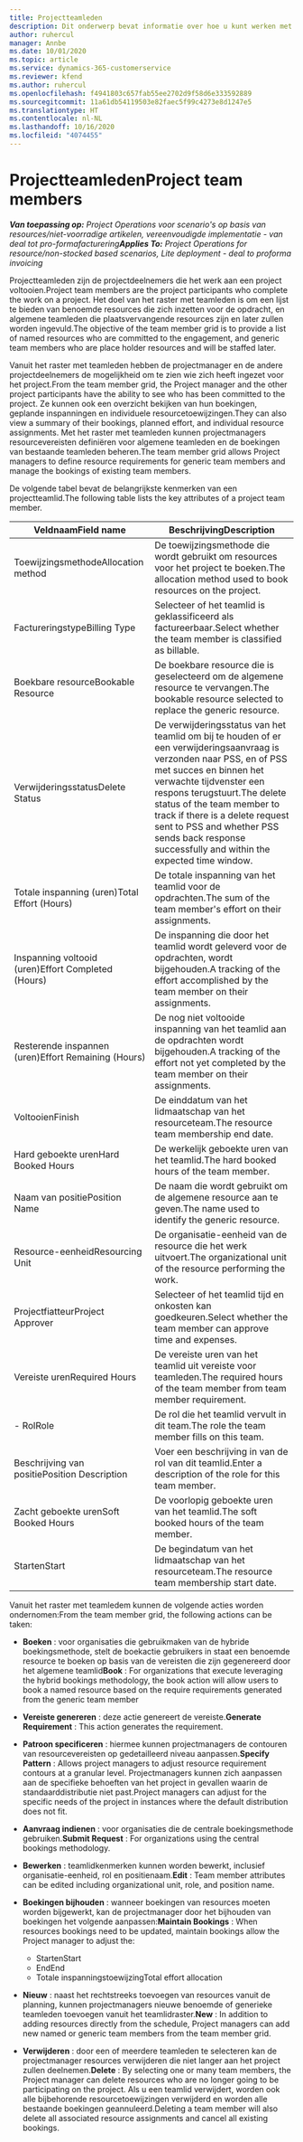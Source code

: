 ```yaml
---
title: Projectteamleden
description: Dit onderwerp bevat informatie over hoe u kunt werken met informatie, attributen en planning van projectteamleden.
author: ruhercul
manager: Annbe
ms.date: 10/01/2020
ms.topic: article
ms.service: dynamics-365-customerservice
ms.reviewer: kfend
ms.author: ruhercul
ms.openlocfilehash: f4941803c657fab55ee2702d9f58d6e333592889
ms.sourcegitcommit: 11a61db54119503e82faec5f99c4273e8d1247e5
ms.translationtype: HT
ms.contentlocale: nl-NL
ms.lasthandoff: 10/16/2020
ms.locfileid: "4074455"
---
```

# <a name="project-team-members"></a><span data-ttu-id="61454-103">Projectteamleden</span><span class="sxs-lookup"><span data-stu-id="61454-103">Project team members</span></span>

<span data-ttu-id="61454-104">_**Van toepassing op:** Project Operations voor scenario's op basis van resources/niet-voorradige artikelen, vereenvoudigde implementatie - van deal tot pro-formafacturering_</span><span class="sxs-lookup"><span data-stu-id="61454-104">_**Applies To:** Project Operations for resource/non-stocked based scenarios, Lite deployment - deal to proforma invoicing_</span></span>

<span data-ttu-id="61454-105">Projectteamleden zijn de projectdeelnemers die het werk aan een project voltooien.</span><span class="sxs-lookup"><span data-stu-id="61454-105">Project team members are the project participants who complete the work on a project.</span></span> <span data-ttu-id="61454-106">Het doel van het raster met teamleden is om een lijst te bieden van benoemde resources die zich inzetten voor de opdracht, en algemene teamleden die plaatsvervangende resources zijn en later zullen worden ingevuld.</span><span class="sxs-lookup"><span data-stu-id="61454-106">The objective of the team member grid is to provide a list of named resources who are committed to the engagement, and generic team members who are place holder resources and will be staffed later.</span></span>

<span data-ttu-id="61454-107">Vanuit het raster met teamleden hebben de projectmanager en de andere projectdeelnemers de mogelijkheid om te zien wie zich heeft ingezet voor het project.</span><span class="sxs-lookup"><span data-stu-id="61454-107">From the team member grid, the Project manager and the other project participants have the ability to see who has been committed to the project.</span></span> <span data-ttu-id="61454-108">Ze kunnen ook een overzicht bekijken van hun boekingen, geplande inspanningen en individuele resourcetoewijzingen.</span><span class="sxs-lookup"><span data-stu-id="61454-108">They can also view a summary of their bookings, planned effort, and individual resource assignments.</span></span> <span data-ttu-id="61454-109">Met het raster met teamleden kunnen projectmanagers resourcevereisten definiëren voor algemene teamleden en de boekingen van bestaande teamleden beheren.</span><span class="sxs-lookup"><span data-stu-id="61454-109">The team member grid allows Project managers to define resource requirements for generic team members and manage the bookings of existing team members.</span></span>

<span data-ttu-id="61454-110">De volgende tabel bevat de belangrijkste kenmerken van een projectteamlid.</span><span class="sxs-lookup"><span data-stu-id="61454-110">The following table lists the key attributes of a project team member.</span></span>

| <span data-ttu-id="61454-111">Veldnaam</span><span class="sxs-lookup"><span data-stu-id="61454-111">Field name</span></span>          | <span data-ttu-id="61454-112">Beschrijving</span><span class="sxs-lookup"><span data-stu-id="61454-112">Description</span></span>                                                                                                                                                                  |
|--------------------------|-----------------------------------------------------------------------------------------------------------------------------------------------------------------------------------|
| <span data-ttu-id="61454-113">Toewijzingsmethode</span><span class="sxs-lookup"><span data-stu-id="61454-113">Allocation method</span></span>        | <span data-ttu-id="61454-114">De toewijzingsmethode die wordt gebruikt om resources voor het project te boeken.</span><span class="sxs-lookup"><span data-stu-id="61454-114">The allocation method used to book resources on the project.</span></span>                                                                         |
| <span data-ttu-id="61454-115">Factureringstype</span><span class="sxs-lookup"><span data-stu-id="61454-115">Billing Type</span></span>             | <span data-ttu-id="61454-116">Selecteer of het teamlid is geklassificeerd als factureerbaar.</span><span class="sxs-lookup"><span data-stu-id="61454-116">Select whether the team member is classified as billable.</span></span>                                                                                                                                       |
| <span data-ttu-id="61454-117">Boekbare resource</span><span class="sxs-lookup"><span data-stu-id="61454-117">Bookable Resource</span></span>        | <span data-ttu-id="61454-118">De boekbare resource die is geselecteerd om de algemene resource te vervangen.</span><span class="sxs-lookup"><span data-stu-id="61454-118">The bookable resource selected to replace the generic resource.</span></span>                                                                                                                   |
| <span data-ttu-id="61454-119">Verwijderingsstatus</span><span class="sxs-lookup"><span data-stu-id="61454-119">Delete Status</span></span>            | <span data-ttu-id="61454-120">De verwijderingsstatus van het teamlid om bij te houden of er een verwijderingsaanvraag is verzonden naar PSS, en of PSS met succes en binnen het verwachte tijdvenster een respons terugstuurt.</span><span class="sxs-lookup"><span data-stu-id="61454-120">The delete status of the team member to track if there is a delete request sent to PSS and whether PSS sends back response successfully and within the expected time window.</span></span> |
| <span data-ttu-id="61454-121">Totale inspanning (uren)</span><span class="sxs-lookup"><span data-stu-id="61454-121">Total Effort (Hours)</span></span>     | <span data-ttu-id="61454-122">De totale inspanning van het teamlid voor de opdrachten.</span><span class="sxs-lookup"><span data-stu-id="61454-122">The sum of the team member's effort on their assignments.</span></span>                                                                                                                         |
| <span data-ttu-id="61454-123">Inspanning voltooid (uren)</span><span class="sxs-lookup"><span data-stu-id="61454-123">Effort Completed (Hours)</span></span> | <span data-ttu-id="61454-124">De inspanning die door het teamlid wordt geleverd voor de opdrachten, wordt bijgehouden.</span><span class="sxs-lookup"><span data-stu-id="61454-124">A tracking of the effort accomplished by the team member on their assignments.</span></span>                                                                                           |
| <span data-ttu-id="61454-125">Resterende inspannen (uren)</span><span class="sxs-lookup"><span data-stu-id="61454-125">Effort Remaining (Hours)</span></span> | <span data-ttu-id="61454-126">De nog niet voltooide inspanning van het teamlid aan de opdrachten wordt bijgehouden.</span><span class="sxs-lookup"><span data-stu-id="61454-126">A tracking of the effort not yet completed by the team member on their assignments.</span></span>                                                                                    |
| <span data-ttu-id="61454-127">Voltooien</span><span class="sxs-lookup"><span data-stu-id="61454-127">Finish</span></span>                   | <span data-ttu-id="61454-128">De einddatum van het lidmaatschap van het resourceteam.</span><span class="sxs-lookup"><span data-stu-id="61454-128">The resource team membership end date.</span></span>                                                                                                                                            |
| <span data-ttu-id="61454-129">Hard geboekte uren</span><span class="sxs-lookup"><span data-stu-id="61454-129">Hard Booked Hours</span></span>        | <span data-ttu-id="61454-130">De werkelijk geboekte uren van het teamlid.</span><span class="sxs-lookup"><span data-stu-id="61454-130">The hard booked hours of the team member.</span></span>                                                                                                                                                                |
| <span data-ttu-id="61454-131">Naam van positie</span><span class="sxs-lookup"><span data-stu-id="61454-131">Position Name</span></span>            | <span data-ttu-id="61454-132">De naam die wordt gebruikt om de algemene resource aan te geven.</span><span class="sxs-lookup"><span data-stu-id="61454-132">The name used to identify the generic resource.</span></span>                                                                                                                                   |
| <span data-ttu-id="61454-133">Resource-eenheid</span><span class="sxs-lookup"><span data-stu-id="61454-133">Resourcing Unit</span></span>          | <span data-ttu-id="61454-134">De organisatie-eenheid van de resource die het werk uitvoert.</span><span class="sxs-lookup"><span data-stu-id="61454-134">The organizational unit of the resource performing the work.</span></span>                                                                                                                      |
| <span data-ttu-id="61454-135">Projectfiatteur</span><span class="sxs-lookup"><span data-stu-id="61454-135">Project Approver</span></span>         | <span data-ttu-id="61454-136">Selecteer of het teamlid tijd en onkosten kan goedkeuren.</span><span class="sxs-lookup"><span data-stu-id="61454-136">Select whether the team member can approve time and expenses.</span></span>                                                                                                                     |
| <span data-ttu-id="61454-137">Vereiste uren</span><span class="sxs-lookup"><span data-stu-id="61454-137">Required Hours</span></span>           | <span data-ttu-id="61454-138">De vereiste uren van het teamlid uit vereiste voor teamleden.</span><span class="sxs-lookup"><span data-stu-id="61454-138">The required hours of the team member from team member requirement.</span></span>                                                                                                                       |
| <span data-ttu-id="61454-139">- Rol</span><span class="sxs-lookup"><span data-stu-id="61454-139">Role</span></span>                     | <span data-ttu-id="61454-140">De rol die het teamlid vervult in dit team.</span><span class="sxs-lookup"><span data-stu-id="61454-140">The role the team member fills on this team.</span></span>                                                                                                                                |
| <span data-ttu-id="61454-141">Beschrijving van positie</span><span class="sxs-lookup"><span data-stu-id="61454-141">Position Description</span></span>     | <span data-ttu-id="61454-142">Voer een beschrijving in van de rol van dit teamlid.</span><span class="sxs-lookup"><span data-stu-id="61454-142">Enter a description of the role for this team member.</span></span>                                                                                                                             |
| <span data-ttu-id="61454-143">Zacht geboekte uren</span><span class="sxs-lookup"><span data-stu-id="61454-143">Soft Booked Hours</span></span>        | <span data-ttu-id="61454-144">De voorlopig geboekte uren van het teamlid.</span><span class="sxs-lookup"><span data-stu-id="61454-144">The soft booked hours of the team member.</span></span>                                                                                                                                                                 |
| <span data-ttu-id="61454-145">Starten</span><span class="sxs-lookup"><span data-stu-id="61454-145">Start</span></span>                    | <span data-ttu-id="61454-146">De begindatum van het lidmaatschap van het resourceteam.</span><span class="sxs-lookup"><span data-stu-id="61454-146">The resource team membership start date.</span></span>                                                                                                                                          |

<span data-ttu-id="61454-147">Vanuit het raster met teamledem kunnen de volgende acties worden ondernomen:</span><span class="sxs-lookup"><span data-stu-id="61454-147">From the team member grid, the following actions can be taken:</span></span>

- <span data-ttu-id="61454-148">**Boeken** : voor organisaties die gebruikmaken van de hybride boekingsmethode, stelt de boekactie gebruikers in staat een benoemde resource te boeken op basis van de vereisten die zijn gegenereerd door het algemene teamlid</span><span class="sxs-lookup"><span data-stu-id="61454-148">**Book** : For organizations that execute leveraging the hybrid bookings methodology, the book action will allow users to book a named resource based on the require requirements generated from the generic team member</span></span>
- <span data-ttu-id="61454-149">**Vereiste genereren** : deze actie genereert de vereiste.</span><span class="sxs-lookup"><span data-stu-id="61454-149">**Generate Requirement** : This action generates the requirement.</span></span>
- <span data-ttu-id="61454-150">**Patroon specificeren** : hiermee kunnen projectmanagers de contouren van resourcevereisten op gedetailleerd niveau aanpassen.</span><span class="sxs-lookup"><span data-stu-id="61454-150">**Specify Pattern** : Allows project managers to adjust resource requirement contours at a granular level.</span></span> <span data-ttu-id="61454-151">Projectmanagers kunnen zich aanpassen aan de specifieke behoeften van het project in gevallen waarin de standaarddistributie niet past.</span><span class="sxs-lookup"><span data-stu-id="61454-151">Project managers can adjust for the specific needs of the project in instances where the default distribution does not fit.</span></span>
- <span data-ttu-id="61454-152">**Aanvraag indienen** : voor organisaties die de centrale boekingsmethode gebruiken.</span><span class="sxs-lookup"><span data-stu-id="61454-152">**Submit Request** : For organizations using the central bookings methodology.</span></span>
- <span data-ttu-id="61454-153">**Bewerken** : teamlidkenmerken kunnen worden bewerkt, inclusief organisatie-eenheid, rol en positienaam.</span><span class="sxs-lookup"><span data-stu-id="61454-153">**Edit** : Team member attributes can be edited including organizational unit, role, and position name.</span></span>
- <span data-ttu-id="61454-154">**Boekingen bijhouden** : wanneer boekingen van resources moeten worden bijgewerkt, kan de projectmanager door het bijhouden van boekingen het volgende aanpassen:</span><span class="sxs-lookup"><span data-stu-id="61454-154">**Maintain Bookings** : When resources bookings need to be updated, maintain bookings allow the Project manager to adjust the:</span></span>

    - <span data-ttu-id="61454-155">Starten</span><span class="sxs-lookup"><span data-stu-id="61454-155">Start</span></span>
    - <span data-ttu-id="61454-156">End</span><span class="sxs-lookup"><span data-stu-id="61454-156">End</span></span>
    - <span data-ttu-id="61454-157">Totale inspanningstoewijzing</span><span class="sxs-lookup"><span data-stu-id="61454-157">Total effort allocation</span></span>

- <span data-ttu-id="61454-158">**Nieuw** : naast het rechtstreeks toevoegen van resources vanuit de planning, kunnen projectmanagers nieuwe benoemde of generieke teamleden toevoegen vanuit het teamlidraster.</span><span class="sxs-lookup"><span data-stu-id="61454-158">**New** : In addition to adding resources directly from the schedule, Project managers can add new named or generic team members from the team member grid.</span></span>
- <span data-ttu-id="61454-159">**Verwijderen** : door een of meerdere teamleden te selecteren kan de projectmanager resources verwijderen die niet langer aan het project zullen deelnemen.</span><span class="sxs-lookup"><span data-stu-id="61454-159">**Delete** : By selecting one or many team members, the Project manager can delete resources who are no longer going to be participating on the project.</span></span> <span data-ttu-id="61454-160">Als u een teamlid verwijdert, worden ook alle bijbehorende resourcetoewijzingen verwijderd en worden alle bestaande boekingen geannuleerd.</span><span class="sxs-lookup"><span data-stu-id="61454-160">Deleting a team member will also delete all associated resource assignments and  cancel all existing bookings.</span></span>

